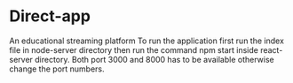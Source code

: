 # Direct-app
An educational streaming platform
To run the application first run the index file in node-server directory then run the command npm start inside react-server directory.
Both port 3000 and 8000 has to be available otherwise change the port numbers.
